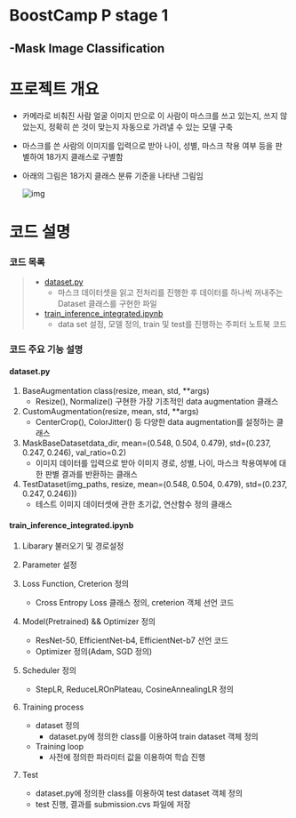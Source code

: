 # BoostCamp P stage 1
## -Mask Image Classification

# 프로젝트 개요

* 카메라로 비춰진 사람 얼굴 이미지 만으로 이 사람이 마스크를 쓰고 있는지, 쓰지 않았는지, 정확히 쓴 것이 맞는지 자동으로 가려낼 수 있는 모델 구축

* 마스크를 쓴 사람의 이미지를 입력으로 받아 나이, 성별, 마스크 착용 여부 등을 판별하여 18가지 클래스로 구별함

* 아래의 그림은 18가지 클래스 분류 기준을 나타낸 그림임

  ![img](https://user-images.githubusercontent.com/43458619/120729423-12ca4700-c51a-11eb-8ba7-c2fd65eee0b7.PNG)



# 코드 설명

### 코드 목록

> * [dataset.py](#dataset.py)
>   * 마스크 데이터셋을 읽고 전처리를 진행한 후 데이터를 하나씩 꺼내주는 Dataset 클래스를 구현한 파일
> * [train_inference_integrated.ipynb](#train_inference_integrated.ipynb)
>   * data set 설정, 모델 정의, train 및 test를 진행하는 주피터 노트북 코드



### 코드 주요 기능 설명



#### dataset.py

1. BaseAugmentation class(resize, mean, std, **args)
   *  Resize(), Normalize() 구현한 가장 기초적인 data augmentation 클래스
2. CustomAugmentation(resize, mean, std, **args)
   * CenterCrop(), ColorJitter() 등 다양한 data augmentation를 설정하는 클래스
3. MaskBaseDatasetdata_dir, mean=(0.548, 0.504, 0.479), std=(0.237, 0.247, 0.246), val_ratio=0.2)
   * 이미지 데이터를 입력으로 받아 이미지 경로, 성별, 나이, 마스크 착용여부에 대한 판별 결과를 반환하는 클래스
4. TestDataset(img_paths, resize, mean=(0.548, 0.504, 0.479), std=(0.237, 0.247, 0.246)))
   * 테스트 이미지 데이터셋에 관한 초기값, 연산함수 정의 클래스



#### train_inference_integrated.ipynb

1. Libarary 불러오기 및 경로설정
2. Parameter 설정
3. Loss Function, Creterion 정의
   * Cross Entropy Loss 클래스 정의, creterion 객체 선언 코드
4. Model(Pretrained) && Optimizer 정의
   * ResNet-50, EfficientNet-b4, EfficientNet-b7 선언 코드
   * Optimizer 정의(Adam, SGD 정의)
5. Scheduler 정의
   * StepLR, ReduceLROnPlateau, CosineAnnealingLR 정의
6. Training process
   * dataset 정의
     * dataset.py에 정의한 class를 이용하여 train dataset 객체 정의
   * Training loop
     * 사전에 정의한 파라미터 값을 이용하여 학습 진행

7. Test
   * dataset.py에 정의한 class를 이용하여 test dataset 객체 정의
   * test 진행, 결과를 submission.cvs 파일에 저장
